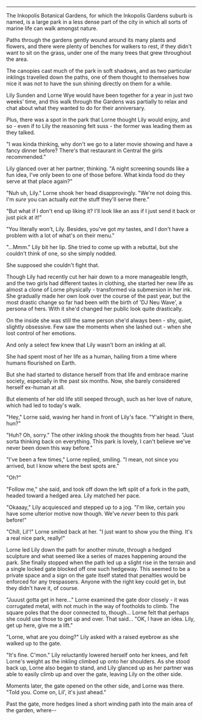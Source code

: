 ***

The Inkopolis Botanical Gardens, for which the Inkopolis Gardens suburb is named, is a large park in a less dense part of the city in which all sorts of marine life can walk amongst nature.

Paths through the gardens gently wound around its many plants and flowers, and there were plenty of benches for walkers to rest, if they didn't want to sit on the grass, under one of the many trees that grew throughout the area. 

The canopies cast much of the park in soft shadows, and as two particular inklings travelled down the paths, one of them thought to themselves how nice it was not to have the sun shining directly on them for a while.

Lily Sunden and Lorne Wye would have been together for a year in just two weeks’ time, and this walk through the Gardens was partially to relax and chat about what they wanted to do for their anniversary. 

Plus, there was a spot in the park that Lorne thought Lily would enjoy, and so - even if to Lily the reasoning felt suss - the former was leading them as they talked.

"I was kinda thinking, why don't we go to a later movie showing and have a fancy dinner before? There's that restaurant in Central the girls recommended."

Lily glanced over at her partner, thinking. "A night screening sounds like a fun idea, I've only been to one of those before. What kinda food do they serve at that place again?"

"Nuh uh, Lily." Lorne shook her head disapprovingly. "We're not doing this. I'm *sure* you can actually *eat* the stuff they'll serve there."

"But what if I don't end up liking it? I'll look like an ass if I just send it back or just pick at it!"

"You literally won't, Lily. Besides, you've got *my* tastes, and I don't have a problem with a lot of what's on their menu."

"...Mmm." Lily bit her lip. She tried to come up with a rebuttal, but she couldn't think of one, so she simply nodded.

She supposed she couldn't fight that.

Though Lily had recently cut her hair down to a more manageable length, and the two girls had different tastes in clothing, she started her new life as almost a clone of Lorne physically - transformed via submersion in her ink. She gradually made her own look over the course of the past year, but the most drastic change so far had been with the birth of 'DJ Neu Wave', a persona of hers. With it she'd changed her public look quite drastically.

On the inside she was still the same person she'd always been - shy, quiet, slightly obsessive. Few saw the moments when she lashed out - when she lost control of her emotions.

And only a select few knew that Lily wasn't born an inkling at all.

She had spent most of her life as a human, hailing from a time where humans flourished on Earth.

But she had started to distance herself from that life and embrace marine society, especially in the past six months. Now, she barely considered herself ex-human at all.

But elements of her old life still seeped through, such as her love of nature, which had led to today's walk.

"Hey," Lorne said, waving her hand in front of Lily's face. "Y'alright in there, hun?"

"Huh? Oh, sorry." The other inkling shook the thoughts from her head. "Just sorta thinking back on everything. This park is lovely, I can't believe we've never been down this way before."

"I've been a few times," Lorne replied, smiling. "I mean, not since you arrived, but I know where the best spots are."

"Oh?"

"Follow me," she said, and took off down the left split of a fork in the path, headed toward a hedged area.  Lily matched her pace.

"Okaaay," Lily acquiesced and stepped up to a jog. "I'm like, certain you have some ulterior motive now though. We've *never* been to this park before!"

"Chill, Lil'!" Lorne smiled back at her. "I just want to show you the thing. It's a real nice park, really!"

Lorne led Lily down the path for another minute, through a hedged sculpture and what seemed like a series of mazes happening around the park. She finally stopped when the path led up a slight rise in the terrain and a single locked gate blocked off one such hedgeway. This seemed to be a private space and a sign on the gate itself stated that penalties would be enforced for any trespassers. Anyone with the right key could get in, but they didn't have it, of course.

"Juuust gotta get in here..." Lorne examined the gate door closely - it was corrugated metal, with not much in the way of footholds to climb. The square poles that the door connected to, though... Lorne felt that perhaps she could use those to get up and over. That said... "OK, I have an idea. Lily, get up here, give me a lift."

"Lorne, what are you doing?" Lily asked with a raised eyebrow as she walked up to the gate.

"It's fine. C'mon." Lily reluctantly lowered herself onto her knees, and felt Lorne's weight as the inkling climbed up onto her shoulders. As she stood back up, Lorne also began to stand, and Lily glanced up as her partner was able to easily climb up and over the gate, leaving Lily on the other side.

Moments later, the gate opened on the other side, and Lorne was there. "Told you. Come on, Lil', it's just ahead."

Past the gate, more hedges lined a short winding path into the main area of the garden, where--